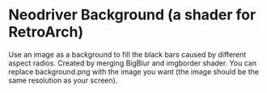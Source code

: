 # Neodriver Background (a shader for RetroArch)

Use an image as a background to fill the black bars caused by different aspect radios.
Created by merging BigBlur and imgborder shader. You can replace background.png with the image
you want (the image should be the same resolution as your screen).
